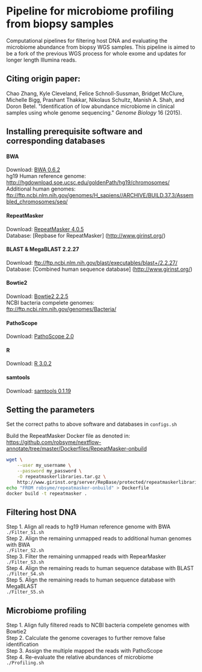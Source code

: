 Pipeline for microbiome profiling from biopsy samples
====

Computational pipelines for filtering host DNA and evaluating the microbiome abundance from biopsy WGS samples. This pipeline is aimed to be a fork of the previous WGS process for whole exome and updates for longer length Illumina reads.

Citing origin paper:
---------
Chao Zhang, Kyle Cleveland, Felice Schnoll-Sussman, Bridget McClure, Michelle Bigg, Prashant Thakkar, Nikolaus Schultz, Manish A. Shah, and Doron Betel. "Identification of low abundance microbiome in clinical samples using whole genome sequencing." *Genome Biology* 16 (2015).

Installing prerequisite software and corresponding databases
---------
#### BWA
Download: [BWA 0.6.2](http://sourceforge.net/projects/bio-bwa/files/bwa-0.6.2.tar.bz2/download)  
hg19 Human reference genome: http://hgdownload.soe.ucsc.edu/goldenPath/hg19/chromosomes/  
Additional human genomes: ftp://ftp.ncbi.nlm.nih.gov/genomes/H_sapiens//ARCHIVE/BUILD.37.3/Assembled_chromosomes/seq/  
#### RepeatMasker  
Download: [RepeatMasker 4.0.5](http://www.repeatmasker.org/RMDownload.html)  
Database: [Repbase for RepeatMasker] (http://www.girinst.org/)
#### BLAST & MegaBLAST 2.2.27
Download: ftp://ftp.ncbi.nlm.nih.gov/blast/executables/blast+/2.2.27/  
Database: [Combined human sequence database] (http://www.girinst.org/)
#### Bowtie2  
Download: [Bowtie2 2.2.5](http://sourceforge.net/projects/bowtie-bio/files/bowtie2/2.2.5/)  
NCBI bacteria compelete genomes: ftp://ftp.ncbi.nlm.nih.gov/genomes/Bacteria/
#### PathoScope  
Download: [PathoScope 2.0](http://sourceforge.net/projects/pathoscope/)  
#### R 
Download: [R 3.0.2](https://cran.r-project.org/src/base/R-3/R-3.0.2.tar.gz)  
#### samtools 
Download: [samtools 0.1.19](http://sourceforge.net/projects/samtools/files/samtools/0.1.19/) 

Setting the parameters
---------
Set the correct paths to above software and databases in `configs.sh`

Build the RepeatMasker Docker file as denoted in: https://github.com/robsyme/nextflow-annotate/tree/master/Dockerfiles/RepeatMasker-onbuild
```bash
wget \
    --user my_username \
    --password my_password \
    -O repeatmaskerlibraries.tar.gz \
    http://www.girinst.org/server/RepBase/protected/repeatmaskerlibraries/RepBaseRepeatMaskerEdition-20170127.tar.gz
echo "FROM robsyme/repeatmasker-onbuild" > Dockerfile
docker build -t repeatmasker .
```

Filtering host DNA
---------
Step 1. Align all reads to hg19 Human reference genome with BWA  
`./Filter_S1.sh`  
Step 2. Align the remaining unmapped reads to additional human genomes with BWA  
`./Filter_S2.sh`  
Step 3. Filter the remaining unmapped reads with RepearMasker  
`./Filter_S3.sh`  
Step 4. Align the remaining reads to human sequence database with BLAST  
`./Filter_S4.sh`  
Step 5. Align the remaining reads to human sequence database with MegaBLAST  
`./Filter_S5.sh`  

Microbiome profiling
---------
Step 1. Align fully filtered reads to NCBI bacteria compelete genomes with Bowtie2  
Step 2. Calculate the genome coverages to further remove false identification  
Step 3. Assign the multiple mapped the reads with PathoScope  
Step 4. Re-evaluate the relative abundances of microbiome  
`./Profiling.sh`
